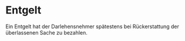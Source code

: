 # Entgelt

Ein Entgelt hat der Darlehensnehmer spätestens bei Rückerstattung der überlassenen Sache zu bezahlen. 

